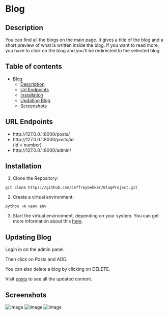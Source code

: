 # Blog

## Description
<p>You can find all the blogs on the main page. It gives a title of the blog and a short preview of what is written inside the blog. If you want to read more, you have to click on the blog and you'll be redirected to the selected blog.</p>

## Table of contents
* [Blog](#blog)
  * [Description](#description)
  * [Url Endpoints](#url-endpoints)
  * [Installation](#installation)
  * [Updating Blog](#updating-blog)
  * [Screenshots](#screenshots)

## URL Endpoints
<ul>
  <li>http://127.0.0.1:8000/posts/</li>
  <li>http://127.0.0.1:8000/posts/id</li> (id = number)
  <li>http://127.0.0.1:8000/admin/</li>
</ul>

## Installation
1. Clone the Repository:
```
git clone https://github.com/Jeffreybekker/BlogProject.git
```
2. Create a virtual environment:
```
python -m venv env
```
3. Start the virtual environment, depending on your system. You can get more information about this <a href="https://docs.python.org/3/tutorial/venv.html">here</a>.

## Updating Blog
<p>Login in on the admin panel.</p>
<p>Then click on Posts and ADD.</p>
<p>You can also delete a blog by clicking on DELETE.</p>
<p>Visit <a href="http://127.0.0.1:8000/posts">posts</a> to see all the updated content.</p>

## Screenshots
![image](https://github.com/user-attachments/assets/f0ff613b-b29e-44c3-a62d-b8db8dfcd285)
![image](https://github.com/user-attachments/assets/ce1a417c-436e-4af4-b7bb-b3df9c334e06)
![image](https://github.com/user-attachments/assets/02e29bf2-a51b-4759-a0d8-92f9ec050f73)
